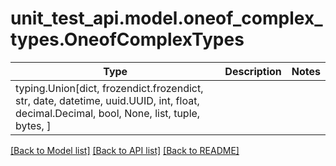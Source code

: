 # unit_test_api.model.oneof_complex_types.OneofComplexTypes

Type | Description | Notes
------------- | ------------- | -------------
typing.Union[dict, frozendict.frozendict, str, date, datetime, uuid.UUID, int, float, decimal.Decimal, bool, None, list, tuple, bytes, ] | |

[[Back to Model list]](../../README.md#documentation-for-models) [[Back to API list]](../../README.md#documentation-for-api-endpoints) [[Back to README]](../../README.md)


